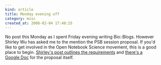```yaml
--- 
kind: article
title: Monday evening off
category: misc
created_at: 2008-02-04 17:48:25
---
```

No post this Monday as I spent Friday evening writing Bio::Blogs. However Shirley Wu has asked me to the mention the PSB session proposal. If you'd like to get involved in the Open Notebook Science movement, this is a good place to begin. <a href="http://onebiglab.blogspot.com/2008/01/call-for-letters-of-support-for-psb.html">Shirley's post outlines the requirements</a> and <a href="http://docs.google.com/View?docid=dv4t5rx_33fpxx9pw5">there's a Google Doc</a> for the proposal itself.
